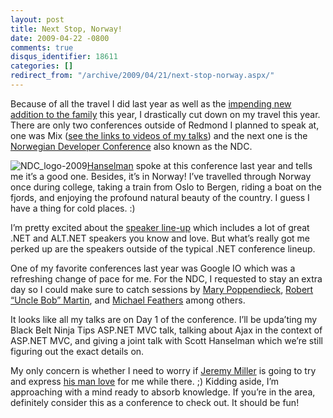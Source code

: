 ```yaml
---
layout: post
title: Next Stop, Norway!
date: 2009-04-22 -0800
comments: true
disqus_identifier: 18611
categories: []
redirect_from: "/archive/2009/04/21/next-stop-norway.aspx/"
---
```


Because of all the travel I did last year as well as the [impending new
addition to the
family](https://haacked.com/archive/2009/04/07/my-little-world-domination-backup.aspx "World Domination Plan")
this year, I drastically cut down on my travel this year. There are only
two conferences outside of Redmond I planned to speak at, one was Mix
([see the links to videos of my
talks](https://haacked.com/archive/2009/03/24/aspnetmvc-sessions-mix.aspx "ASP.NET MVC Sessions at Mix"))
and the next one is the [Norwegian Developer
Conference](http://ndc2009.no/en/ "NDC") also known as the NDC.

![NDC\_logo-2009](https://haacked.com/images/haacked_com/WindowsLiveWriter/NextStopNorway_8254/NDC_logo-2009_3.png "NDC_logo-2009")[Hanselman](http://hanselman.com/ "Scott Hanselman's Blog")
spoke at this conference last year and tells me it’s a good one.
Besides, it’s in Norway! I’ve travelled through Norway once during
college, taking a train from Oslo to Bergen, riding a boat on the
fjords, and enjoying the profound natural beauty of the country. I guess
I have a thing for cold places. :)

I’m pretty excited about the [speaker
line-up](http://ndc2009.no/en/index.aspx?cat=1070 "Speaker Lineup")
which includes a lot of great .NET and ALT.NET speakers you know and
love. But what’s really got me perked up are the speakers outside of the
typical .NET conference lineup.

One of my favorite conferences last year was Google IO which was a
refreshing change of pace for me. For the NDC, I requested to stay an
extra day so I could make sure to catch sessions by [Mary
Poppendieck](http://www.poppendieck.com/ "Mary Poppendieck"), [Robert
“Uncle Bob”
Martin](http://blog.objectmentor.com/articles/category/uncle-bobs-blatherings "Uncle Bob"),
and [Michael
Feathers](http://michaelfeathers.typepad.com/ "Michael Feathers Blog")
among others.

It looks like all my talks are on Day 1 of the conference. I’ll be
upda’ting my Black Belt Ninja Tips ASP.NET MVC talk, talking about Ajax
in the context of ASP.NET MVC, and giving a joint talk with Scott
Hanselman which we’re still figuring out the exact details on.

My only concern is whether I need to worry if [Jeremy
Miller](http://codebetter.com/blogs/jeremy.miller/ "Jeremy Miller - The Shade Tree Developer")
is going to try and express [his man
love](http://www.altnetpodcast.com/episodes/18-talking-with-jeremy-miller-about-alt-net "Jeremy Miller about ALT.NET")
for me while there. ;) Kidding aside, I’m approaching with a mind ready
to absorb knowledge. If you’re in the area, definitely consider this as
a conference to check out. It should be fun!

